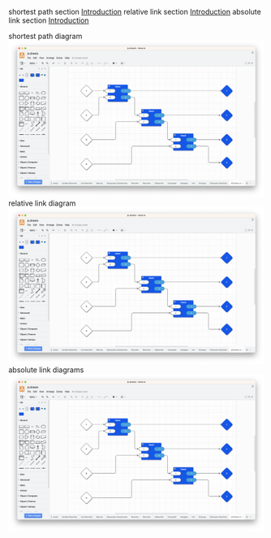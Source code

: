 shortest path section [Introduction](docwiki/Introduction.md)
relative link section [Introduction](docwiki/Introduction.md)
absolute link section [Introduction](docwiki/Introduction.md)

shortest path diagram![](docwiki/screenshots/All%20Before4.png)
relative link diagram ![](docwiki/screenshots/All%20Before4.png)
absolute link diagrams ![](docwiki/screenshots/All%20Before4.png)